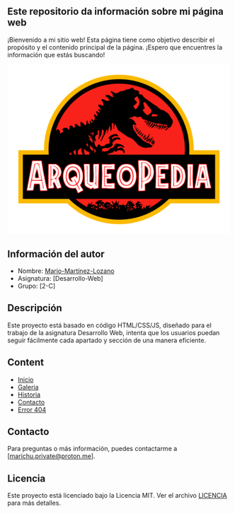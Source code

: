 ## Este repositorio da información sobre mi página web

¡Bienvenido a mi sitio web! Esta página tiene como objetivo describir el propósito y el contenido principal de la página. ¡Espero que encuentres la información que estás buscando!


<div align="center">
    <img src="images/logo.png" alt="Banner" width="500"/>
</div>


## Información del autor

- Nombre: [Mario-Martínez-Lozano](https://github.com/marichu-kt)
- Asignatura: [Desarrollo-Web]
- Grupo: [2-C]

## Descripción

Este proyecto está basado en código HTML/CSS/JS, diseñado para el trabajo de la asignatura Desarrollo Web,
intenta que los usuarios puedan seguir fácilmente cada apartado y sección de una manera eficiente.

## Content

- [Inicio](index.html)
- [Galeria](galeria.html)
- [Historia](historia.html)
- [Contacto](contacto.html)
- [Error 404](404.html)

## Contacto

Para preguntas o más información, puedes contactarme a [marichu.private@proton.me].

## Licencia

Este proyecto está licenciado bajo la Licencia MIT. Ver el archivo [LICENCIA](LICENSE) para más detalles.
